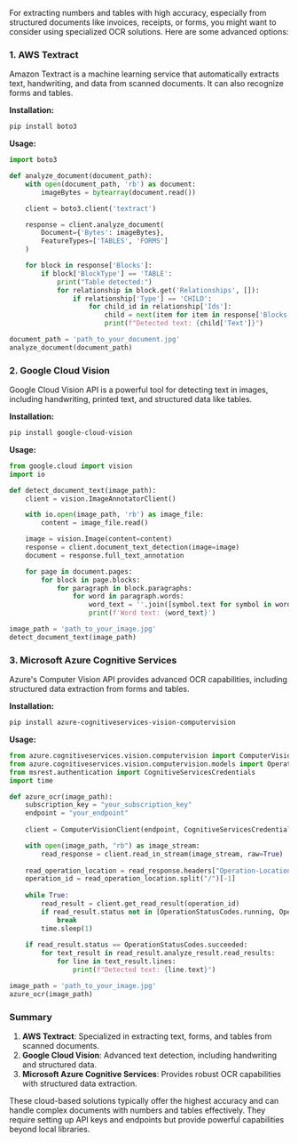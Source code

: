 For extracting numbers and tables with high accuracy, especially from structured documents like invoices, receipts, or forms, you might want to consider using specialized OCR solutions. Here are some advanced options:

### 1. **AWS Textract**
Amazon Textract is a machine learning service that automatically extracts text, handwriting, and data from scanned documents. It can also recognize forms and tables.

**Installation:**
```bash
pip install boto3
```

**Usage:**
```python
import boto3

def analyze_document(document_path):
    with open(document_path, 'rb') as document:
        imageBytes = bytearray(document.read())

    client = boto3.client('textract')

    response = client.analyze_document(
        Document={'Bytes': imageBytes},
        FeatureTypes=['TABLES', 'FORMS']
    )

    for block in response['Blocks']:
        if block['BlockType'] == 'TABLE':
            print("Table detected:")
            for relationship in block.get('Relationships', []):
                if relationship['Type'] == 'CHILD':
                    for child_id in relationship['Ids']:
                        child = next(item for item in response['Blocks'] if item['Id'] == child_id)
                        print(f"Detected text: {child['Text']}")

document_path = 'path_to_your_document.jpg'
analyze_document(document_path)
```

### 2. **Google Cloud Vision**
Google Cloud Vision API is a powerful tool for detecting text in images, including handwriting, printed text, and structured data like tables.

**Installation:**
```bash
pip install google-cloud-vision
```

**Usage:**
```python
from google.cloud import vision
import io

def detect_document_text(image_path):
    client = vision.ImageAnnotatorClient()

    with io.open(image_path, 'rb') as image_file:
        content = image_file.read()

    image = vision.Image(content=content)
    response = client.document_text_detection(image=image)
    document = response.full_text_annotation

    for page in document.pages:
        for block in page.blocks:
            for paragraph in block.paragraphs:
                for word in paragraph.words:
                    word_text = ''.join([symbol.text for symbol in word.symbols])
                    print(f'Word text: {word_text}')

image_path = 'path_to_your_image.jpg'
detect_document_text(image_path)
```

### 3. **Microsoft Azure Cognitive Services**
Azure's Computer Vision API provides advanced OCR capabilities, including structured data extraction from forms and tables.

**Installation:**
```bash
pip install azure-cognitiveservices-vision-computervision
```

**Usage:**
```python
from azure.cognitiveservices.vision.computervision import ComputerVisionClient
from azure.cognitiveservices.vision.computervision.models import OperationStatusCodes
from msrest.authentication import CognitiveServicesCredentials
import time

def azure_ocr(image_path):
    subscription_key = "your_subscription_key"
    endpoint = "your_endpoint"
    
    client = ComputerVisionClient(endpoint, CognitiveServicesCredentials(subscription_key))

    with open(image_path, "rb") as image_stream:
        read_response = client.read_in_stream(image_stream, raw=True)
    
    read_operation_location = read_response.headers["Operation-Location"]
    operation_id = read_operation_location.split("/")[-1]
    
    while True:
        read_result = client.get_read_result(operation_id)
        if read_result.status not in [OperationStatusCodes.running, OperationStatusCodes.not_started]:
            break
        time.sleep(1)
    
    if read_result.status == OperationStatusCodes.succeeded:
        for text_result in read_result.analyze_result.read_results:
            for line in text_result.lines:
                print(f"Detected text: {line.text}")

image_path = 'path_to_your_image.jpg'
azure_ocr(image_path)
```

### Summary

1. **AWS Textract**: Specialized in extracting text, forms, and tables from scanned documents.
2. **Google Cloud Vision**: Advanced text detection, including handwriting and structured data.
3. **Microsoft Azure Cognitive Services**: Provides robust OCR capabilities with structured data extraction.

These cloud-based solutions typically offer the highest accuracy and can handle complex documents with numbers and tables effectively. They require setting up API keys and endpoints but provide powerful capabilities beyond local libraries.
